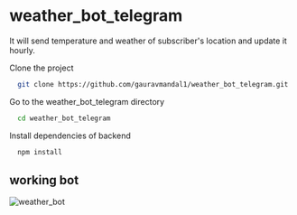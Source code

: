# weather_bot_telegram
It will send temperature and weather of subscriber's location and update it hourly.

Clone the project

```bash
  git clone https://github.com/gauravmandal1/weather_bot_telegram.git
```

Go to the weather_bot_telegram directory

```bash
  cd weather_bot_telegram
```

Install dependencies of backend

```bash
  npm install 
  ```

## working bot 


![weather_bot](https://user-images.githubusercontent.com/64638825/215322138-eaa38195-8956-4fe7-9a2c-b2edc6aa2396.jpg)
